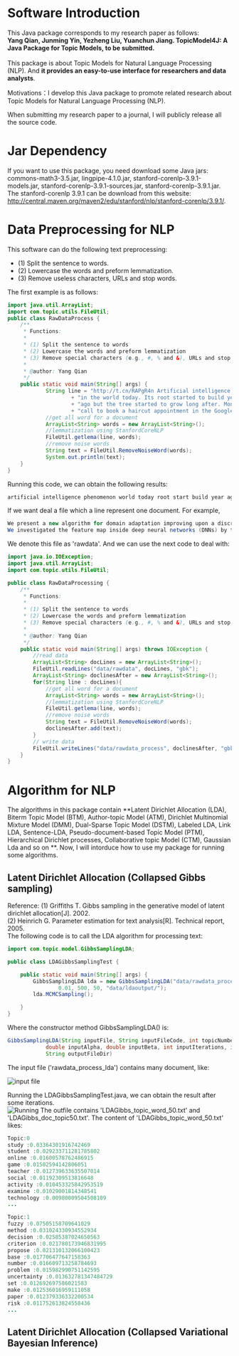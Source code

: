 # Software Introduction
This Java package corresponds to my research paper as follows:<br />
**Yang Qian, Junming Yin, Yezheng Liu, Yuanchun Jiang. TopicModel4J: A Java Package for Topic Models, to be submitted.**<br />
<br />
This package is about Topic Models for Natural Language Processing (NLP). And **it provides an easy-to-use interface for researchers and data analysts**.<br />

Motivations：I develop this Java package to promote related research about Topic Models for Natural Language Processing (NLP). <br />

When submitting my research paper to a journal, I will publicly release all the source code.<br />

# Jar Dependency
If you want to use this package, you need download some Java jars: commons-math3-3.5.jar, lingpipe-4.1.0.jar, stanford-corenlp-3.9.1-models.jar, stanford-corenlp-3.9.1-sources.jar, stanford-corenlp-3.9.1.jar. The stanford-corenlp 3.9.1 can be download from this website: http://central.maven.org/maven2/edu/stanford/nlp/stanford-corenlp/3.9.1/.

# Data Preprocessing for NLP
This software can do the following text preprocessing:<br />
* (1) Split the sentence to words.<br />
* (2) Lowercase the words and preform lemmatization.<br />
* (3) Remove useless characters, URLs and stop words.<br />

The first example is as follows:<br />
```java
import java.util.ArrayList;
import com.topic.utils.FileUtil;
public class RawDataProcess {
	/**
	 * Functions:
	 * 
	 * (1) Split the sentence to words
	 * (2) Lowercase the words and preform lemmatization
	 * (3) Remove special characters (e.g., #, % and &), URLs and stop words
	 * 
	 * @author: Yang Qian
	 */
	public static void main(String[] args) {
			String line = "http://t.cn/RAPgR4n Artificial intelligence is a known phenomenons "
					+ "in the world today. Its root started to build years "
					+ "ago but the tree started to grow long after. Months ago when our beloved google assistant made her first "
					+ "call to book a haircut appointment in the Google IO event,";
			//get all word for a document
			ArrayList<String> words = new ArrayList<String>();
			//lemmatization using StanfordCoreNLP
			FileUtil.getlema(line, words);
			//remove noise words
			String text = FileUtil.RemoveNoiseWord(words);
			System.out.println(text);
	}
}
```
Running this code, we can obtain the following results:<br />
```java
artificial intelligence phenomenon world today root start build year ago tree start grow long month ago beloved google assistant make call book haircut appointment Google IO event
```
If we want deal a file which a line represent one document. For example,
```java
We present a new algorithm for domain adaptation improving upon a discrepancy minimization algorithm, (DM), previously shown to outperform a number of algorithms for this problem. 
We investigated the feature map inside deep neural networks (DNNs) by tracking the transport map. We are interested in the role of depth--why do DNNs perform better than shallow models?
```
We denote this file as 'rawdata'. And we can use the next code to deal with:
```java
import java.io.IOException;
import java.util.ArrayList;
import com.topic.utils.FileUtil;

public class RawDataProcessing {
	/**
	 * Functions:
	 * 
	 * (1) Split the sentence to words
	 * (2) Lowercase the words and preform lemmatization
	 * (3) Remove special characters (e.g., #, % and &), URLs and stop words
	 * 
	 * @author: Yang Qian
	 */
	public static void main(String[] args) throws IOException {
		//read data
		ArrayList<String> docLines = new ArrayList<String>();
		FileUtil.readLines("data/rawdata", docLines, "gbk");
		ArrayList<String> doclinesAfter = new ArrayList<String>();
		for(String line : docLines){
			//get all word for a document
			ArrayList<String> words = new ArrayList<String>();
			//lemmatization using StanfordCoreNLP
			FileUtil.getlema(line, words);
			//remove noise words
			String text = FileUtil.RemoveNoiseWord(words);
			doclinesAfter.add(text);
		}
		// write data
		FileUtil.writeLines("data/rawdata_process", doclinesAfter, "gbk");
	}
}
```

# Algorithm for NLP
The algorithms in this package contain **Latent Dirichlet Allocation (LDA), Biterm Topic Model (BTM),  Author-topic Model (ATM), Dirichlet Multinomial Mixture Model (DMM), Dual-Sparse Topic Model (DSTM), Labeled LDA, Link LDA, Sentence-LDA, Pseudo-document-based Topic Model (PTM), Hierarchical Dirichlet processes, Collaborative topic Model (CTM), Gaussian Lda and so on **. Now, I will intorduce how to use my package for running some algorithms.

## Latent Dirichlet Allocation (Collapsed Gibbs sampling)
Reference: (1) Griffiths T. Gibbs sampling in the generative model of latent dirichlet allocation[J]. 2002.<br />
           (2) Heinrich G. Parameter estimation for text analysis[R]. Technical report, 2005.<br />
The following code is to call the LDA algorithm for processing text:<br />
```java
import com.topic.model.GibbsSamplingLDA;

public class LDAGibbsSamplingTest {

	public static void main(String[] args) {
		GibbsSamplingLDA lda = new GibbsSamplingLDA("data/rawdata_process_lda", "gbk", 50, 0.1,
				0.01, 500, 50, "data/ldaoutput/");
		lda.MCMCSampling();

	}
}
```
Where the constructor method GibbsSamplingLDA() is:
```java
GibbsSamplingLDA(String inputFile, String inputFileCode, int topicNumber,
			double inputAlpha, double inputBeta, int inputIterations, int inTopWords,
			String outputFileDir)
```
The input file ('rawdata_process_lda') contains many document, like: <br />

![input file](https://img-blog.csdnimg.cn/2019060820040440.png?x-oss-process=image/watermark,type_ZmFuZ3poZW5naGVpdGk,shadow_10,text_aHR0cHM6Ly9xaWFueWFuZy1oZnV0LmJsb2cuY3Nkbi5uZXQ=,size_16,color_FFFFFF,t_70#pic_center)

Running the LDAGibbsSamplingTest.java, we can obtain the result after some iterations. <br />
![Running](https://img-blog.csdnimg.cn/20190608200759730.png#pic_center)
The outfile contains 'LDAGibbs_topic_word_50.txt' and 'LDAGibbs_doc_topic50.txt'. The content of 'LDAGibbs_topic_word_50.txt' likes: <br />
```java
Topic:0
study :0.03364301916742469
student :0.029233711281785802
online :0.01600578762486915
game :0.01502594142806051
teacher :0.012739633635507014
social :0.01192309513816648
activity :0.010453325842953519
examine :0.01029001814348541
technology :0.00980009504508109
...

Topic:1
fuzzy :0.07505158709641029
method :0.031024330934552934
decision :0.02585387024650563
criterion :0.021780173946831995
propose :0.021310132066100423
base :0.017706477647158363
number :0.016609713258784693
problem :0.015982990751142595
uncertainty :0.013632781347484729
set :0.012692697586021583
make :0.012536016959111058
paper :0.012379336332200534
risk :0.011752613824558436
...
```

##  Latent Dirichlet Allocation (Collapsed Variational Bayesian Inference)










